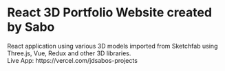 <h1>React 3D Portfolio Website created by Sabo</h1>
React application using various 3D models imported from Sketchfab using Three.js, Vue, Redux and other 3D libraries.
<br>
Live App: https://vercel.com/jdsabos-projects
<br>
<br>
